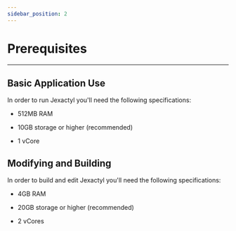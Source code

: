 ```yaml
---
sidebar_position: 2
---
```


# Prerequisites
***
## Basic Application Use
In order to run Jexactyl you'll need the following specifications:

- 512MB RAM

- 10GB storage or higher (recommended)

- 1 vCore

## Modifying and Building 
In order to build and edit Jexactyl you'll need the following specifications:

- 4GB RAM

- 20GB storage or higher (recommended)

- 2 vCores
